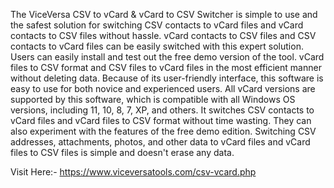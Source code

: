 The ViceVersa CSV to vCard & vCard to CSV Switcher is simple to use and the safest solution for switching CSV contacts to vCard files and vCard contacts to CSV files without hassle. vCard contacts to CSV files and CSV contacts to vCard files can be easily switched with this expert solution. Users can easily install and test out the free demo version of the tool. vCard files to CSV format and CSV files to vCard files in the most efficient manner without deleting data. Because of its user-friendly interface, this software is easy to use for both novice and experienced users. All vCard versions are supported by this software, which is compatible with all Windows OS versions, including 11, 10, 8, 7, XP, and others. It switches CSV contacts to vCard files and vCard files to CSV format without time wasting. They can also experiment with the features of the free demo edition. Switching CSV addresses, attachments, photos, and other data to vCard files and vCard files to CSV files is simple and doesn't erase any data.

Visit Here:- https://www.viceversatools.com/csv-vcard.php
